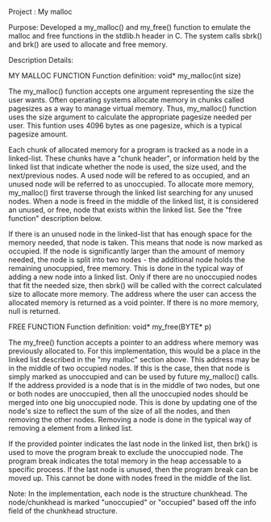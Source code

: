 Project : My malloc

Purpose:  Developed a my_malloc() and my_free() function to emulate the malloc and free functions in the stdlib.h header in C. The system calls sbrk() and brk() are used to allocate and free memory. 

Description Details:

MY MALLOC FUNCTION
Function definition: void* my_malloc(int size)

The my_malloc() function accepts one argument representing the size the user wants. Often operating systems allocate memory in chunks called pagesizes as a way to manage virtual memory. Thus, my_malloc() function uses the size argument to calculate the appropriate pagesize needed per user. This funtion uses 4096 bytes as one pagesize, which is a typical pagesize amount. 

Each chunk of allocated memory for a program is tracked as a node in a linked-list. These chunks have a "chunk header", or information held by the linked list that indicate whether the node is used, the size used, and the next/previous nodes. A used node will be refered to as occupied, and an unused node will be referred to as unoccupied. To allocate more memory, my_malloc() first traverse through the linked list searching for any unused nodes. When a node is freed in the middle of the linked list, it is considered an unused, or free, node that exists within the linked list. See the "free function" description below.

If there is an unused node in the linked-list that has enough space for the memory needed, that node is taken. This means that node is now marked as occupied. If the node is significantly larger than the amount of memory needed, the node is split into two nodes - the additional node holds the remaining unocuppied, free memory. This is done in the typical way of adding a new node into a linked list. Only if there are no unoccupied nodes that fit the needed size, then sbrk() will be called with the correct calculated size to allocate more memory. The address where the user can access the allocated memory is returned as a void pointer. If there is no more memory, null is returned.

FREE FUNCTION
Function definition: void* my_free(BYTE* p)

The my_free() function accepts a pointer to an address where memory was previously allocated to. For this implementation, this would be a place in the linked list described in the "my malloc" section above. This address may be in the middle of two occupied nodes. If this is the case, then that node is simply marked as unoccupied and can be used by future my_malloc() calls. If the address provided is a node that is in the middle of two nodes, but one or both nodes are unoccupied, then all the unoccupied nodes should be merged into one big unoccupied node. This is done by updating one of the node's size to reflect the sum of the size of all the nodes, and then removing the other nodes. Removing a node is done in the typical way of removing a element from a linked list.

If the provided pointer indicates the last node in the linked list, then brk() is used to move the program break to exclude the unoccupied node. The program break indicates the total memory in the heap accessable to a specific process. If the last node is unused, then the program break can be moved up. This cannot be done with nodes freed in the middle of the list.

Note: In the implementation, each node is the structure chunkhead. The node/chunkhead is marked "unoccupied" or "occupied" based off the info field of the chunkhead structure.
